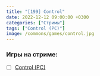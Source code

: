 ```yaml
---
title: "[199] Control"
date: 2022-12-12 09:00:00 +0300
categories: ["Стримы"]
tags: ["Control (PC)"]
image: /commons/games/control.jpg
---
```


### Игры на стриме:
+ [ ] [Control (PC)](/tags/control-pc)
